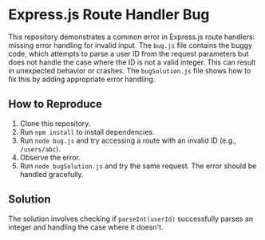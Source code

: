 # Express.js Route Handler Bug

This repository demonstrates a common error in Express.js route handlers: missing error handling for invalid input. The `bug.js` file contains the buggy code, which attempts to parse a user ID from the request parameters but does not handle the case where the ID is not a valid integer.  This can result in unexpected behavior or crashes. The `bugSolution.js` file shows how to fix this by adding appropriate error handling.

## How to Reproduce

1. Clone this repository.
2. Run `npm install` to install dependencies.
3. Run `node bug.js` and try accessing a route with an invalid ID (e.g., `/users/abc`).
4. Observe the error.
5. Run `node bugSolution.js` and try the same request.  The error should be handled gracefully.

## Solution

The solution involves checking if `parseInt(userId)` successfully parses an integer and handling the case where it doesn't.